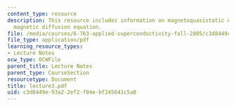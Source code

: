 ```yaml
---
content_type: resource
description: This resource includes information on magnetoquasistatic equations, and
  magnetic diffusion equation.
file: /media/courses/6-763-applied-superconductivity-fall-2005/c3d8449e93a22ef2f04ebf245641c5a0_lecture3.pdf
file_type: application/pdf
learning_resource_types:
- Lecture Notes
ocw_type: OCWFile
parent_title: Lecture Notes
parent_type: CourseSection
resourcetype: Document
title: lecture3.pdf
uid: c3d8449e-93a2-2ef2-f04e-bf245641c5a0
---
```

